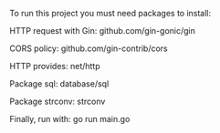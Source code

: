 To run this project you must need packages to install:

HTTP request with Gin:
github.com/gin-gonic/gin

CORS policy:
github.com/gin-contrib/cors

HTTP provides:
net/http

Package sql:
database/sql

Package strconv:
strconv

Finally, run with: go run main.go
